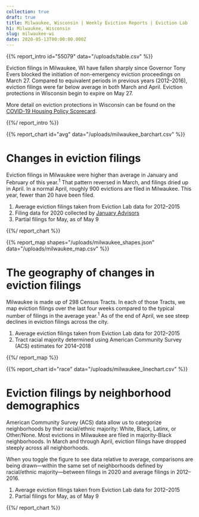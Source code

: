 ```yaml
---
collection: true
draft: true
title: Milwaukee, Wisconsin | Weekly Eviction Reports | Eviction Lab
h1: Milwaukee, Wisconsin
slug: milwaukee-wi
date: 2020-05-13T00:00:00.000Z
---
```


{{% report_intro id="55079" data="/uploads/table.csv" %}}



Eviction filings in Milwaukee, WI have fallen sharply since Governor Tony Evers blocked the initiation of non-emergency eviction proceedings on March 27. Compared to equivalent periods in previous years (2012–2016), eviction filings were far below average in both March and April. Eviction protections in Wisconsin begin to expire on May 27.

More detail on eviction protections in Wisconsin can be found on the [COVID-19 Housing Policy Scorecard](https://evictionlab.org/covid-policy-scorecard/wi/).



{{%/ report_intro %}}



{{% report_chart id="avg" data="/uploads/milwaukee_barchart.csv" %}}



# Changes in eviction filings

Eviction filings in Milwaukee were higher than average in January and February of this year.<sup>1</sup> That pattern reversed in March, and filings dried up in April. In a normal April, roughly 900 evictions are filed in Milwaukee. This year, fewer than 20 have been filed.

1. Average eviction filings taken from Eviction Lab data for 2012–2015
2. Filing data for 2020 collected by [January Advisors](https://www.januaryadvisors.com/)
3. Partial filings for May, as of May 9



{{%/ report_chart %}}



{{% report_map shapes="/uploads/milwaukee_shapes.json" data="/uploads/milwaukee_map.csv" %}}



# The geography of changes in eviction filings

Milwaukee is made up of 298 Census Tracts. In each of those Tracts, we map eviction filings over the last four weeks compared to the typical number of filings in the average year.<sup>1</sup> As of the end of April, we see steep declines in eviction filings across the city.

1. Average eviction filings taken from Eviction Lab data for 2012–2015
2. Tract racial majority determined using American Community Survey (ACS) estimates for 2014–2018



{{%/ report_map %}}



{{% report_chart id="race" data="/uploads/milwaukee_linechart.csv" %}}



# Eviction filings by neighborhood demographics

American Community Survey (ACS) data allow us to categorize neighborhoods by their racial/ethnic majority: White, Black, Latinx, or Other/None. Most evictions in Milwaukee are filed in majority-Black neighborhoods. In March and through April, eviction filings have dropped steeply across all neighborhoods.

When you toggle the figure to see data relative to average, comparisons are being drawn—within the same set of neighborhoods defined by racial/ethnic majority—between filings in 2020 and average filings in 2012–2016.

1. Average eviction filings taken from Eviction Lab data for 2012–2015
2. Partial filings for May, as of May 9



{{%/ report_chart %}}
